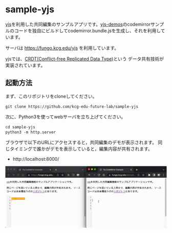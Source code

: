 # sample-yjs

[yjs](https://github.com/yjs/yjs)を利用した共同編集のサンプルアプリです。[yjs-demos](https://github.com/yjs/yjs-demos)のcodemirrorサンプルのコードを独自にビルドしてcodemirror.bundle.jsを生成し、それを利用しています。

サーバは https://fungo.kcg.edu/yjs を利用しています。

yjsでは、[CRDT(Conflict-free Replicated Data Type)](https://www.researchgate.net/publication/310212186_Near_Real-Time_Peer-to-Peer_Shared_Editing_on_Extensible_Data_Types)という
データ共有技術が実装されています。


## 起動方法

まず、このリポジトリをcloneしてください。

```
git clone https://github.com/kcg-edu-future-lab/sample-yjs
```

次に、Python3を使ってwebサーバを立ち上げてください。

```
cd sample-yjs
python3 -m http.server
```

ブラウザで以下のURLにアクセスすると，共同編集のデモが表示されます。
同じタイミングで誰かがデモを表示していると，編集内容が共有されます。

* http://localhost:8000/

![利用イメージ](screenshot.gif)

